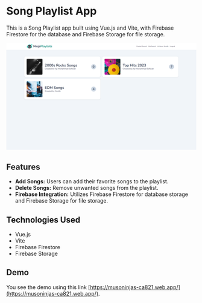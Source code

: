 # Song Playlist App

This is a Song Playlist app built using Vue.js and Vite, with Firebase Firestore for the database and Firebase Storage for file storage.

![Screenshot](screenshot.png)

## Features

- **Add Songs:** Users can add their favorite songs to the playlist.
- **Delete Songs:** Remove unwanted songs from the playlist.
- **Firebase Integration:** Utilizes Firebase Firestore for database storage and Firebase Storage for file storage.

## Technologies Used

- Vue.js
- Vite
- Firebase Firestore
- Firebase Storage

## Demo

You see the demo using this link [https://musoninjas-ca821.web.app/](https://musoninjas-ca821.web.app/).